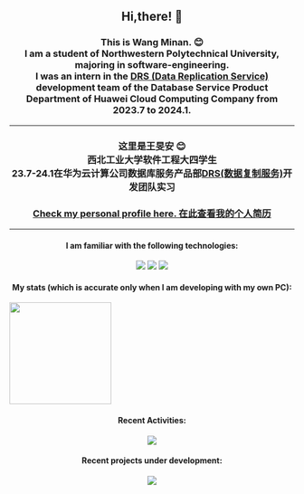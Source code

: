 <div align="center">
	<h2>
		Hi,there! 👋
	</h2>
	<h3>
		This is Wang Minan. 😊 <br />
		I am a student of Northwestern Polytechnical University, majoring in software-engineering. <br />
        I was an intern in the <a href="https://www.huaweicloud.com/product/drs.html" style="text-decoration：none;">DRS (Data Replication Service) </a> development team of the Database Service Product Department of Huawei Cloud Computing Company from 2023.7 to 2024.1.
	</h3>
	<hr/>
	<h3>
		这里是王旻安 😊 <br />
		西北工业大学软件工程大四学生 <br />
		23.7-24.1在华为云计算公司数据库服务产品部<a href="https://www.huaweicloud.com/product/drs.html" style="text-decoration：none;">DRS(数据复制服务)</a>开发团队实习
	</h3>
    <h3>
        <a href="https://wangminan.github.io">Check my personal profile here. 在此查看我的个人简历</a>
    </h3>
    <hr/>
	<h4>I am familiar with the following technologies:</h4>
		<div>
			<img src="https://img.shields.io/badge/-Java-orange" />
            <img src="https://img.shields.io/badge/-MySQL-blue" />
			<img src="https://img.shields.io/badge/-Vue.js-brightgreen" />
		</div>
	<h4>My stats (which is accurate only when I am developing with my own PC):</h4>
	<div style="display: flex;">
		<img style="height: 180px;" src="https://github-readme-stats-wangminan.vercel.app/api?username=WangMinan&show_icons=true&bg_color=1A202C&title_color=2F855A&icon_color=2F855A&text_color=ffffff" />
	</div>
	<h4>Recent Activities:</h4>
	<div>
		<img src="https://github-readme-activity-graph.vercel.app/graph?username=WangMinan&theme=vue" />
	</div>
    <h4>
       Recent projects under development:
    </h4>
    <div style="display: flex; justify-content: space-around;">
        <a href="https://github.com/WangMinan/Arktouros">
            <img src="https://github-readme-stats-wangminan.vercel.app/api/pin/?username=WangMinan&repo=Arktouros" />
        </a>
    </div>
</div>

